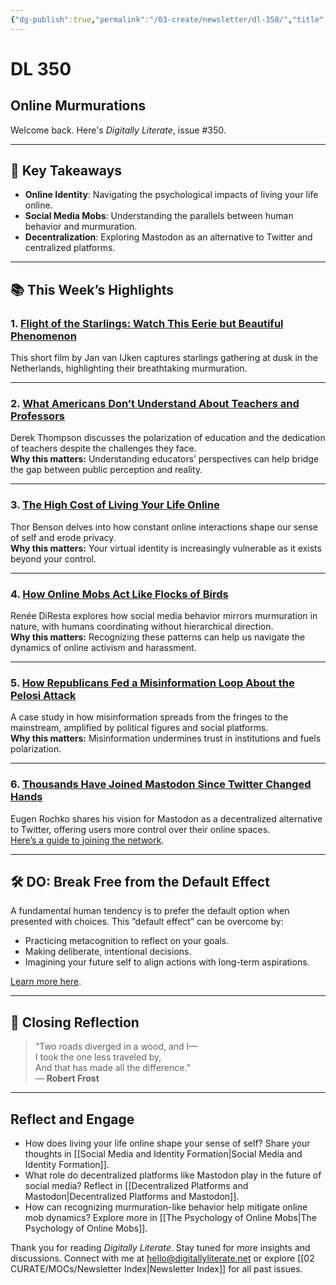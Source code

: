 ```yaml
---
{"dg-publish":true,"permalink":"/03-create/newsletter/dl-350/","title":"Online Murmurations","tags":["education","misinformation","online","privacy","social-media","twitter"]}
---
```



# DL 350

## Online Murmurations

Welcome back. Here's _Digitally Literate_, issue #350.

---

## 🔖 Key Takeaways

- **Online Identity**: Navigating the psychological impacts of living your life online.  
- **Social Media Mobs**: Understanding the parallels between human behavior and murmuration.  
- **Decentralization**: Exploring Mastodon as an alternative to Twitter and centralized platforms.

---

## 📚 This Week’s Highlights

### 1. **[Flight of the Starlings: Watch This Eerie but Beautiful Phenomenon](https://www.youtube.com/watch?v=V4f_1_r80RY)**  
This short film by Jan van IJken captures starlings gathering at dusk in the Netherlands, highlighting their breathtaking murmuration.  

---

### 2. **[What Americans Don’t Understand About Teachers and Professors](https://www.theatlantic.com/newsletters/archive/2022/09/what-america-doesnt-understand-about-teachers-and-professors/671590/?ref=refind)**  
Derek Thompson discusses the polarization of education and the dedication of teachers despite the challenges they face.  
**Why this matters:** Understanding educators’ perspectives can help bridge the gap between public perception and reality.

---

### 3. **[The High Cost of Living Your Life Online](https://www.wired.com/story/privacy-psychology-social-media/)**  
Thor Benson delves into how constant online interactions shape our sense of self and erode privacy.  
**Why this matters:** Your virtual identity is increasingly vulnerable as it exists beyond your control.

---

### 4. **[How Online Mobs Act Like Flocks of Birds](https://www.noemamag.com/how-online-mobs-act-like-flocks-of-birds/)**  
Renée DiResta explores how social media behavior mirrors murmuration in nature, with humans coordinating without hierarchical direction.  
**Why this matters:** Recognizing these patterns can help us navigate the dynamics of online activism and harassment.

---

### 5. **[How Republicans Fed a Misinformation Loop About the Pelosi Attack](https://www.nytimes.com/interactive/2022-11-05/us/politics/pelosi-attack-misinfo-republican-politicians.html?ref=refind)**  
A case study in how misinformation spreads from the fringes to the mainstream, amplified by political figures and social platforms.  
**Why this matters:** Misinformation undermines trust in institutions and fuels polarization.

---

### 6. **[Thousands Have Joined Mastodon Since Twitter Changed Hands](https://time.com/6229230/mastodon-eugen-rochko-interview/)**  
Eugen Rochko shares his vision for Mastodon as a decentralized alternative to Twitter, offering users more control over their online spaces.  
[Here’s a guide to joining the network](https://clivethompson.medium.com/come-join-me-on-mastodon-folks-bbb073ff05d2).

---

## 🛠️ DO: Break Free from the Default Effect

A fundamental human tendency is to prefer the default option when presented with choices. This “default effect” can be overcome by:

- Practicing metacognition to reflect on your goals.  
- Making deliberate, intentional decisions.  
- Imagining your future self to align actions with long-term aspirations.

[Learn more here](https://nesslabs.com/default-effect).

---

## 🌟 Closing Reflection

> “Two roads diverged in a wood, and I—  
> I took the one less traveled by,  
> And that has made all the difference.”  
> — **Robert Frost**

---

## Reflect and Engage

- How does living your life online shape your sense of self? Share your thoughts in [[Social Media and Identity Formation\|Social Media and Identity Formation]].  
- What role do decentralized platforms like Mastodon play in the future of social media? Reflect in [[Decentralized Platforms and Mastodon\|Decentralized Platforms and Mastodon]].  
- How can recognizing murmuration-like behavior help mitigate online mob dynamics? Explore more in [[The Psychology of Online Mobs\|The Psychology of Online Mobs]].

Thank you for reading _Digitally Literate_. Stay tuned for more insights and discussions. Connect with me at [hello@digitallyliterate.net](mailto:hello@digitallyliterate.net) or explore [[02 CURATE/MOCs/Newsletter Index\|Newsletter Index]] for all past issues.
